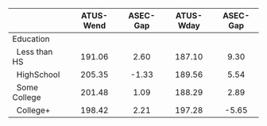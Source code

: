 
|                      |    ATUS-Wend |     ASEC-Gap |    ATUS-Wday |     ASEC-Gap |
| -------------------- | :----------: | :----------: | :----------: | :----------: |
| Education            |              |              |              |              |
| &nbsp;&nbsp;Less than HS |       191.06 |         2.60 |       187.10 |         9.30 |
| &nbsp;&nbsp;HighSchool |       205.35 |        -1.33 |       189.56 |         5.54 |
| &nbsp;&nbsp;Some College |       201.48 |         1.09 |       188.29 |         2.89 |
| &nbsp;&nbsp;College+ |       198.42 |         2.21 |       197.28 |        -5.65 |

